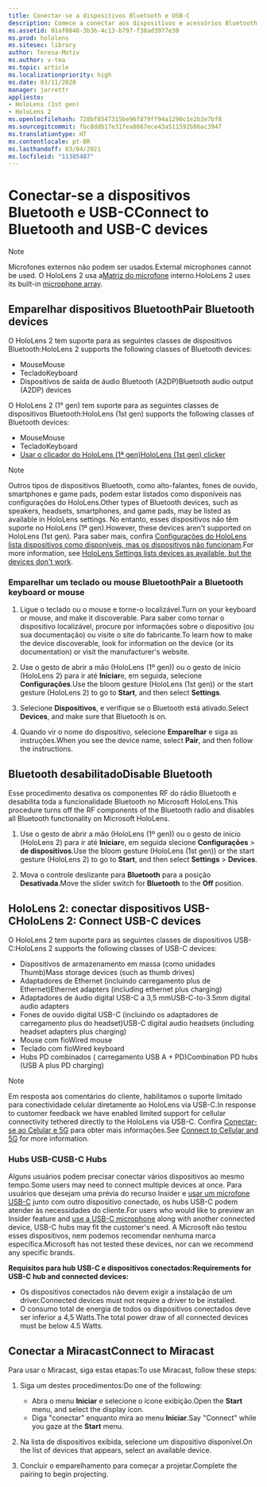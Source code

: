 ```yaml
---
title: Conectar-se a dispositivos Bluetooth e USB-C
description: Comece a conectar aos dispositivos e acessórios Bluetooth e USB C a partir de seus dispositivos de realidade mista HoloLens.
ms.assetid: 01af0848-3b36-4c13-b797-f38ad3977e30
ms.prod: hololens
ms.sitesec: library
author: Teresa-Motiv
ms.author: v-tea
ms.topic: article
ms.localizationpriority: high
ms.date: 03/11/2020
manager: jarrettr
appliesto:
- HoloLens (1st gen)
- HoloLens 2
ms.openlocfilehash: 728bf8547315be96f879ff94a1290c1e2b3e7bf8
ms.sourcegitcommit: fbc8ddb17e31fea8667ece43a511592b86ac3947
ms.translationtype: HT
ms.contentlocale: pt-BR
ms.lasthandoff: 03/04/2021
ms.locfileid: "11385487"
---
```

# <a name="connect-to-bluetooth-and-usb-c-devices"></a><span data-ttu-id="77818-103">Conectar-se a dispositivos Bluetooth e USB-C</span><span class="sxs-lookup"><span data-stu-id="77818-103">Connect to Bluetooth and USB-C devices</span></span>

> [!NOTE]
> <span data-ttu-id="77818-104">Microfones externos não podem ser usados.</span><span class="sxs-lookup"><span data-stu-id="77818-104">External microphones cannot be used.</span></span> <span data-ttu-id="77818-105">O HoloLens 2 usa a[Matriz do microfone](hololens2-hardware.md#audio-and-speech) interno.</span><span class="sxs-lookup"><span data-stu-id="77818-105">HoloLens 2 uses its built-in [microphone array](hololens2-hardware.md#audio-and-speech).</span></span>

## <a name="pair-bluetooth-devices"></a><span data-ttu-id="77818-106">Emparelhar dispositivos Bluetooth</span><span class="sxs-lookup"><span data-stu-id="77818-106">Pair Bluetooth devices</span></span>

<span data-ttu-id="77818-107">O HoloLens 2 tem suporte para as seguintes classes de dispositivos Bluetooth:</span><span class="sxs-lookup"><span data-stu-id="77818-107">HoloLens 2 supports the following classes of Bluetooth devices:</span></span>

- <span data-ttu-id="77818-108">Mouse</span><span class="sxs-lookup"><span data-stu-id="77818-108">Mouse</span></span>
- <span data-ttu-id="77818-109">Teclado</span><span class="sxs-lookup"><span data-stu-id="77818-109">Keyboard</span></span>
- <span data-ttu-id="77818-110">Dispositivos de saída de áudio Bluetooth (A2DP)</span><span class="sxs-lookup"><span data-stu-id="77818-110">Bluetooth audio output (A2DP) devices</span></span>

<span data-ttu-id="77818-111">O HoloLens 2 (1° gen) tem suporte para as seguintes classes de dispositivos Bluetooth:</span><span class="sxs-lookup"><span data-stu-id="77818-111">HoloLens (1st gen) supports the following classes of Bluetooth devices:</span></span>

- <span data-ttu-id="77818-112">Mouse</span><span class="sxs-lookup"><span data-stu-id="77818-112">Mouse</span></span>
- <span data-ttu-id="77818-113">Teclado</span><span class="sxs-lookup"><span data-stu-id="77818-113">Keyboard</span></span>
- [<span data-ttu-id="77818-114">Usar o clicador do HoloLens (1ª gen)</span><span class="sxs-lookup"><span data-stu-id="77818-114">HoloLens (1st gen) clicker</span></span>](https://docs.microsoft.com/hololens/hololens1-clicker)

> [!NOTE]
> <span data-ttu-id="77818-115">Outros tipos de dispositivos Bluetooth, como alto-falantes, fones de ouvido, smartphones e game pads, podem estar listados como disponíveis nas configurações do HoloLens.</span><span class="sxs-lookup"><span data-stu-id="77818-115">Other types of Bluetooth devices, such as speakers, headsets, smartphones, and game pads, may be listed as available in HoloLens settings.</span></span> <span data-ttu-id="77818-116">No entanto, esses dispositivos não têm suporte no HoloLens (1ª gen).</span><span class="sxs-lookup"><span data-stu-id="77818-116">However, these devices aren't supported on HoloLens (1st gen).</span></span> <span data-ttu-id="77818-117">Para saber mais, confira [Configurações do HoloLens lista dispositivos como disponíveis, mas os dispositivos não funcionam](hololens-FAQ.md#hololens-settings-lists-devices-as-available-but-the-devices-dont-work).</span><span class="sxs-lookup"><span data-stu-id="77818-117">For more information, see [HoloLens Settings lists devices as available, but the devices don't work](hololens-FAQ.md#hololens-settings-lists-devices-as-available-but-the-devices-dont-work).</span></span>

### <a name="pair-a-bluetooth-keyboard-or-mouse"></a><span data-ttu-id="77818-118">Emparelhar um teclado ou mouse Bluetooth</span><span class="sxs-lookup"><span data-stu-id="77818-118">Pair a Bluetooth keyboard or mouse</span></span>

1. <span data-ttu-id="77818-119">Ligue o teclado ou o mouse e torne-o localizável.</span><span class="sxs-lookup"><span data-stu-id="77818-119">Turn on your keyboard or mouse, and make it discoverable.</span></span> <span data-ttu-id="77818-120">Para saber como tornar o dispositivo localizável, procure por informações sobre o dispositivo (ou sua documentação) ou visite o site do fabricante.</span><span class="sxs-lookup"><span data-stu-id="77818-120">To learn how to make the device discoverable, look for information on the device (or its documentation) or visit the manufacturer's website.</span></span>

1. <span data-ttu-id="77818-121">Use o gesto de abrir a mão (HoloLens (1º gen)) ou o gesto de início (HoloLens 2) para ir até **Iniciar**e, em seguida, selecione **Configurações**.</span><span class="sxs-lookup"><span data-stu-id="77818-121">Use the bloom gesture (HoloLens (1st gen)) or the start gesture (HoloLens 2) to go to **Start**, and then select **Settings**.</span></span>

1. <span data-ttu-id="77818-122">Selecione **Dispositivos**, e verifique se o Bluetooth está ativado.</span><span class="sxs-lookup"><span data-stu-id="77818-122">Select **Devices**, and make sure that Bluetooth is on.</span></span>  

1. <span data-ttu-id="77818-123">Quando vir o nome do dispositivo, selecione **Emparelhar** e siga as instruções.</span><span class="sxs-lookup"><span data-stu-id="77818-123">When you see the device name, select **Pair**, and then follow the instructions.</span></span>

## <a name="disable-bluetooth"></a><span data-ttu-id="77818-124">Bluetooth desabilitado</span><span class="sxs-lookup"><span data-stu-id="77818-124">Disable Bluetooth</span></span>

<span data-ttu-id="77818-125">Esse procedimento desativa os componentes RF do rádio Bluetooth e desabilita toda a funcionalidade Bluetooth no Microsoft HoloLens.</span><span class="sxs-lookup"><span data-stu-id="77818-125">This procedure turns off the RF components of the Bluetooth radio and disables all Bluetooth functionality on Microsoft HoloLens.</span></span>

1. <span data-ttu-id="77818-126">Use o gesto de abrir a mão (HoloLens (1º gen)) ou o gesto de início (HoloLens 2) para ir até **Iniciar**e, em seguida slecione **Configurações** > **de dispositivos**.</span><span class="sxs-lookup"><span data-stu-id="77818-126">Use the bloom gesture (HoloLens (1st gen)) or the start gesture (HoloLens 2) to go to **Start**, and then select **Settings** > **Devices**.</span></span>

1. <span data-ttu-id="77818-127">Mova o controle deslizante para **Bluetooth** para a posição **Desativada**.</span><span class="sxs-lookup"><span data-stu-id="77818-127">Move the slider switch for **Bluetooth** to the **Off** position.</span></span>

## <a name="hololens-2-connect-usb-c-devices"></a><span data-ttu-id="77818-128">HoloLens 2: conectar dispositivos USB-C</span><span class="sxs-lookup"><span data-stu-id="77818-128">HoloLens 2: Connect USB-C devices</span></span>

<span data-ttu-id="77818-129">O HoloLens 2 tem suporte para as seguintes classes de dispositivos USB-C:</span><span class="sxs-lookup"><span data-stu-id="77818-129">HoloLens 2 supports the following classes of USB-C devices:</span></span>

- <span data-ttu-id="77818-130">Dispositivos de armazenamento em massa (como unidades Thumb)</span><span class="sxs-lookup"><span data-stu-id="77818-130">Mass storage devices (such as thumb drives)</span></span>
- <span data-ttu-id="77818-131">Adaptadores de Ethernet (incluindo carregamento plus de Ethernet)</span><span class="sxs-lookup"><span data-stu-id="77818-131">Ethernet adapters (including ethernet plus charging)</span></span>
- <span data-ttu-id="77818-132">Adaptadores de áudio digital USB-C a 3,5 mm</span><span class="sxs-lookup"><span data-stu-id="77818-132">USB-C-to-3.5mm digital audio adapters</span></span>
- <span data-ttu-id="77818-133">Fones de ouvido digital USB-C (incluindo os adaptadores de carregamento plus do headset)</span><span class="sxs-lookup"><span data-stu-id="77818-133">USB-C digital audio headsets (including headset adapters plus charging)</span></span>
- <span data-ttu-id="77818-134">Mouse com fio</span><span class="sxs-lookup"><span data-stu-id="77818-134">Wired mouse</span></span>
- <span data-ttu-id="77818-135">Teclado com fio</span><span class="sxs-lookup"><span data-stu-id="77818-135">Wired keyboard</span></span>
- <span data-ttu-id="77818-136">Hubs PD combinados ( carregamento USB A + PD)</span><span class="sxs-lookup"><span data-stu-id="77818-136">Combination PD hubs (USB A plus PD charging)</span></span>

> [!NOTE]
> <span data-ttu-id="77818-137">Em resposta aos comentários do cliente, habilitamos o suporte limitado para conectividade celular diretamente ao HoloLens via USB-C.</span><span class="sxs-lookup"><span data-stu-id="77818-137">In response to customer feedback we have enabled limited support for cellular connectivity tethered directly to the HoloLens via USB-C.</span></span> <span data-ttu-id="77818-138">Confira [Conectar-se ao Celular e 5G](hololens-cellular.md) para obter mais informações.</span><span class="sxs-lookup"><span data-stu-id="77818-138">See [Connect to Cellular and 5G](hololens-cellular.md) for more information.</span></span>

### <a name="usb-c-hubs"></a><span data-ttu-id="77818-139">Hubs USB-C</span><span class="sxs-lookup"><span data-stu-id="77818-139">USB-C Hubs</span></span>

<span data-ttu-id="77818-140">Alguns usuários podem precisar conectar vários dispositivos ao mesmo tempo.</span><span class="sxs-lookup"><span data-stu-id="77818-140">Some users may need to connect multiple devices at once.</span></span> <span data-ttu-id="77818-141">Para usuários que desejam uma prévia do recurso Insider e [usar um microfone USB-C](hololens-insider.md#usb-c-external-microphone-support) junto com outro dispositivo conectado, os hubs USB-C podem atender às necessidades do cliente.</span><span class="sxs-lookup"><span data-stu-id="77818-141">For users who would like to preview an Insider feature and [use a USB-C microphone](hololens-insider.md#usb-c-external-microphone-support) along with another connected device, USB-C hubs may fit the customer's need.</span></span> <span data-ttu-id="77818-142">A Microsoft não testou esses dispositivos, nem podemos recomendar nenhuma marca específica.</span><span class="sxs-lookup"><span data-stu-id="77818-142">Microsoft has not tested these devices, nor can we recommend any specific brands.</span></span>

**<span data-ttu-id="77818-143">Requisitos para hub USB-C e dispositivos conectados:</span><span class="sxs-lookup"><span data-stu-id="77818-143">Requirements for USB-C hub and connected devices:</span></span>**

- <span data-ttu-id="77818-144">Os dispositivos conectados não devem exigir a instalação de um driver.</span><span class="sxs-lookup"><span data-stu-id="77818-144">Connected devices must not require a driver to be installed.</span></span>
- <span data-ttu-id="77818-145">O consumo total de energia de todos os dispositivos conectados deve ser inferior a 4,5 Watts.</span><span class="sxs-lookup"><span data-stu-id="77818-145">The total power draw of all connected devices must be below 4.5 Watts.</span></span>

## <a name="connect-to-miracast"></a><span data-ttu-id="77818-146">Conectar a Miracast</span><span class="sxs-lookup"><span data-stu-id="77818-146">Connect to Miracast</span></span>

<span data-ttu-id="77818-147">Para usar o Miracast, siga estas etapas:</span><span class="sxs-lookup"><span data-stu-id="77818-147">To use Miracast, follow these steps:</span></span>

1. <span data-ttu-id="77818-148">Siga um destes procedimentos:</span><span class="sxs-lookup"><span data-stu-id="77818-148">Do one of the following:</span></span>  

   - <span data-ttu-id="77818-149">Abra o menu **Iniciar** e selecione o ícone exibição.</span><span class="sxs-lookup"><span data-stu-id="77818-149">Open the **Start** menu, and select the display icon.</span></span>
   - <span data-ttu-id="77818-150">Diga "conectar" enquanto mira ao menu **Iniciar**.</span><span class="sxs-lookup"><span data-stu-id="77818-150">Say "Connect" while you gaze at the **Start** menu.</span></span>  

1. <span data-ttu-id="77818-151">Na lista de dispositivos exibida, selecione um dispositivo disponível.</span><span class="sxs-lookup"><span data-stu-id="77818-151">On the list of devices that appears, select an available device.</span></span>

1. <span data-ttu-id="77818-152">Concluir o emparelhamento para começar a projetar.</span><span class="sxs-lookup"><span data-stu-id="77818-152">Complete the pairing to begin projecting.</span></span>
